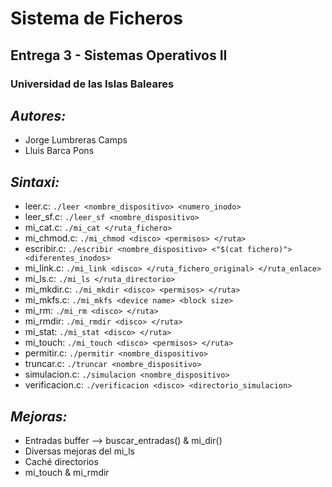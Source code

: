 # Sistema de Ficheros

## Entrega 3 - Sistemas Operativos II

### Universidad de las Islas Baleares

## *Autores:*

- Jorge Lumbreras Camps
- Lluis Barca Pons

## *Sintaxi:*

- leer.c: `./leer <nombre_dispositivo> <numero_inodo>`
- leer_sf.c: `./leer_sf <nombre_dispositivo>`
- mi_cat.c: `./mi_cat </ruta_fichero>`
- mi_chmod.c: `./mi_chmod <disco> <permisos> </ruta>`
- escribir.c: `./escribir <nombre_dispositivo> <"$(cat fichero)"> <diferentes_inodos>`
- mi_link.c: `./mi_link <disco> </ruta_fichero_original> </ruta_enlace>`
- mi_ls.c: `./mi_ls </ruta_directorio>`
- mi_mkdir.c: `./mi_mkdir <disco> <permisos> </ruta>`
- mi_mkfs.c: `./mi_mkfs <device name> <block size>`
- mi_rm: `./mi_rm <disco> </ruta>`
- mi_rmdir: `./mi_rmdir <disco> </ruta>`
- mi_stat: `./mi_stat <disco> </ruta>`
- mi_touch: `./mi_touch <disco> <permisos> </ruta>`
- permitir.c: `./permitir <nombre_dispositivo>`
- truncar.c: `./truncar <nombre_dispositivo>`
- simulacion.c: `./simulacion <nombre_dispositivo>`
- verificacion.c: `./verificacion <disco> <directorio_simulacion>`

## *Mejoras:*

- Entradas buffer --> buscar_entradas() & mi_dir()
- Diversas mejoras del mi_ls
- Caché directorios
- mi_touch & mi_rmdir

